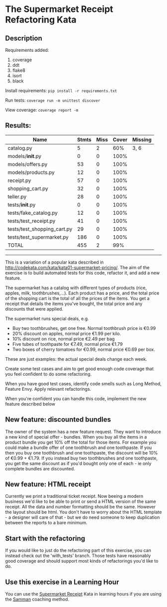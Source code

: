 # The Supermarket Receipt Refactoring Kata

## Description
Requirements added:
1. coverage
2. ddt
3. flake8
4. isort
5. black

Install requirements: `pip install -r requirements.txt`

Run tests: `coverage run -m unittest discover`

View coverage: `coverage report -m`

Results:
---
| Name                                                        | Stmts | Miss | Cover | Missing |
|-------------------------------------------------------------|-------|------|-------|---------|
| catalog.py                                                  | 5     | 2    | 60%   | 3, 6    |
| models/__init__.py                                          | 0     | 0    | 100%  |         |
| models/offers.py                                            | 53    | 0    | 100%  |         |
| models/products.py                                          | 12    | 0    | 100%  |         |
| receipt.py                                                  | 57    | 0    | 100%  |         |
| shopping_cart.py                                            | 32    | 0    | 100%  |         |
| teller.py                                                   | 28    | 0    | 100%  |         |
| tests/__init__.py                                           | 0     | 0    | 100%  |         |
| tests/fake_catalog.py                                       | 12    | 0    | 100%  |         |
| tests/test_receipt.py                                       | 41    | 0    | 100%  |         |
| tests/test_shopping_cart.py                                 | 29    | 0    | 100%  |         |
| tests/test_supermarket.py                                   | 186   | 0    | 100%  |         |
| TOTAL                                                       | 455   | 2    | 99%   |         |
---


This is a variation of a popular kata described in http://codekata.com/kata/kata01-supermarket-pricing/. The aim of the exercise is to build automated tests for this code, refactor it, and add a new feature. 

The supermarket has a catalog with different types of products (rice, apples, milk, toothbrushes,...). Each product has a price, and the total price of the shopping cart is the total of all the prices of the items. You get a receipt that details the items you've bought, the total price and any discounts that were applied.

The supermarket runs special deals, e.g.
 - Buy two toothbrushes, get one free. Normal toothbrush price is €0.99
 - 20% discount on apples, normal price €1.99 per kilo.
 - 10% discount on rice, normal price €2.49 per bag
 - Five tubes of toothpaste for €7.49, normal price €1.79
 - Two boxes of cherry tomatoes for €0.99, normal price €0.69 per box.

These are just examples: the actual special deals change each week.

Create some test cases and aim to get good enough code coverage that you feel confident to do some refactoring.

When you have good test cases, identify code smells such as Long Method, Feature Envy. Apply relevant refactorings.

When you're confident you can handle this code, implement the new feature described below

## New feature: discounted bundles

The owner of the system has a new feature request. They want to introduce a new kind of special offer - bundles. When you buy all the items in a product bundle
you get 10% off the total for those items. For example you could make a bundle offer of one toothbrush and one toothpaste. If you then you buy one toothbrush and one toothpaste, the discount will be 10% of €0.99 + €1.79. If you instead buy two toothbrushes and one toothpaste, you get the same discount as if you'd bought only one of each - ie only complete bundles are discounted.

## New feature: HTML receipt

Currently we print a traditional ticket receipt. Now beeing a modern business we'd
like to be able to print or send a HTML version of the same receipt. All the data 
and number formatting should be the same. However the layout should be html. 
You don't have to worry about the HTML template - a designer will care of that - but 
we do need someone to keep duplication between the reports to a bare minimum.

## Start with the refactoring

If you would like to just do the refactoring part of this exercise, you can instead check out the 'with_tests' branch. 
Those tests have reasonably good coverage and should support most kinds of refactorings you'd like to do.

## Use this exercise in a Learning Hour

You can use the [Supermarket Receipt](https://sammancoaching.org/kata_descriptions/supermarket_receipt.html) Kata in learning hours if you are using the [Samman](https://sammancoaching.org) coaching method.
